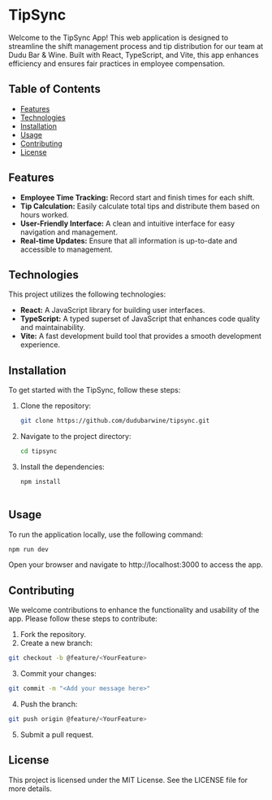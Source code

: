 # TipSync

Welcome to the TipSync App! This web application is designed to streamline the shift management process and tip distribution for our team at Dudu Bar & Wine. Built with React, TypeScript, and Vite, this app enhances efficiency and ensures fair practices in employee compensation.

## Table of Contents

- [Features](#features)
- [Technologies](#technologies)
- [Installation](#installation)
- [Usage](#usage)
- [Contributing](#contributing)
- [License](#license)

## Features

- **Employee Time Tracking:** Record start and finish times for each shift.
- **Tip Calculation:** Easily calculate total tips and distribute them based on hours worked.
- **User-Friendly Interface:** A clean and intuitive interface for easy navigation and management.
- **Real-time Updates:** Ensure that all information is up-to-date and accessible to management.

## Technologies

This project utilizes the following technologies:

- **React:** A JavaScript library for building user interfaces.
- **TypeScript:** A typed superset of JavaScript that enhances code quality and maintainability.
- **Vite:** A fast development build tool that provides a smooth development experience.

## Installation

To get started with the TipSync, follow these steps:

1. Clone the repository:
   ```bash
   git clone https://github.com/dudubarwine/tipsync.git
   ```
   
2. Navigate to the project directory:
   ```bash
   cd tipsync
   ```
   
3. Install the dependencies:
   ```bash
   npm install
 
## Usage
 
To run the application locally, use the following command:
  ```bash
  npm run dev
  ```
Open your browser and navigate to http://localhost:3000 to access the app.

## Contributing
We welcome contributions to enhance the functionality and usability of the app. Please follow these steps to contribute:

1. Fork the repository.
2. Create a new branch:
  ```bash
  git checkout -b @feature/<YourFeature>
  ```
3. Commit your changes:
  ```bash
  git commit -m "<Add your message here>"
  ```
4. Push the branch:
  ```bash
  git push origin @feature/<YourFeature>
  ```
5. Submit a pull request.

## License 
This project is licensed under the MIT License. See the LICENSE file for more details.
